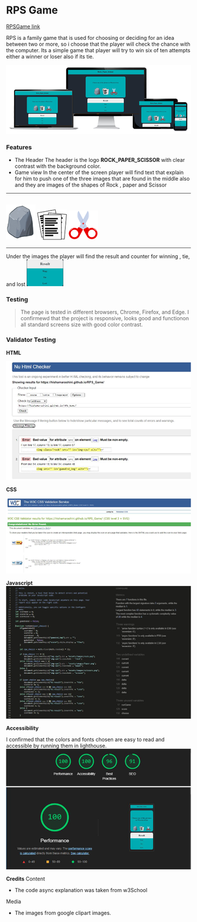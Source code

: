 # **RPS Game**
[RPSGame link](https://hishamarashini.github.io/RPS_Game/)

RPS is a family game that is used for choosing or deciding for an idea between two or more, so i choose that the player will check the chance with the computer.
Its a simple game that player will try to win six of ten attempts either a winner or loser also if its tie.


![resposive](assets/readme_images/responsiv.png)

### Features
- The Header
The header is the logo **ROCK_PAPER_SCISSOR** with clear contrast with the background color.
- Game view
In the center of the screen player will find text that explain for him to push one of the three images that are found in the middle also and they are images of the shapes of Rock , paper and Scissor

---
<img src="assets/images/rock.png" alt="Rock"  style="width:80px"/> <img src="assets/images/Paper.png" alt="Paper"  style="width:80px"/> <img src="assets/images/scissors.png" alt="Scissor"  style="width:80px"/>
---

---
Under the images the player will find the result and counter for winning , tie, and lost
<img src="assets/readme_images/resultscreenshot.jpg" alt="Result"  style="width:100px"/>
### Testing
>The page is tested in different browsers, Chrome, Firefox, and Edge.
>I confirmewd that the project is responsive, looks good and functionon all standard screens size with good color contrast.

### Validator Testing
**HTML**

![HTML_Validator](assets/readme_images/HTML_Validator.JPG)


**CSS**

![css Validator](assets/readme_images/jigsaw_validator.png)


**Javascript**
![JSHint](assets/readme_images/JShint.JPG)


**Accessibility**

I confirmed that the colors and fonts chosen are easy to read and accessible by running them in lighthouse.
![lighthouse](assets/readme_images/lighthous_test.png)
![performance](assets/readme_images/performance_lighthouse.png)

**Credits**
Content
- The code async explanation was taken from w3School 

Media
- The images from google clipart images.